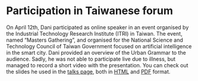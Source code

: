 ```{post} April 12, 2023
```

# Participation in Taiwanese forum

On April 12th, Dani participated as online speaker in an event organised by the Industrial Technology Research Institute (ITRI) in Taiwan. The event, named “Masters Gathering”, and organised for the National Science and Technology Council of Taiwan Government focused on artificial intelligence in the smart city. Dani provided an overview of the Urban Grammar to the audience. Sadly, he was not able to participate live due to illness, but managed to record a short video with the presentation. You can check out the slides he used in the [talks page](https://urbangrammarai.xyz/talks/), both in [HTML](https://urbangrammarai.xyz/talks/20230412_taiwan/index.html) and [PDF](https://urbangrammarai.xyz/talks/20230412_taiwan/index.pdf) format.